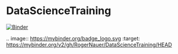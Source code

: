 # DataScienceTraining

[![Binder](https://mybinder.org/badge_logo.svg)](https://mybinder.org/v2/gh/RogerNauer/DataScienceTraining/HEAD)

.. image:: https://mybinder.org/badge_logo.svg
 :target: https://mybinder.org/v2/gh/RogerNauer/DataScienceTraining/HEAD
 
